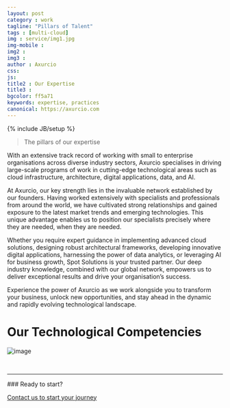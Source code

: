 ```yaml
---
layout: post
category : work
tagline: "Pillars of Talent"
tags : [multi-cloud]
img : service/img1.jpg
img-mobile : 
img2 : 
img3 : 
author : Axurcio
css: 
js: 
title2 : Our Expertise
title3 : 
bgcolor: ff5a71
keywords: expertise, practices
canonical: https://axurcio.com
---
```

{% include JB/setup %}

> The pillars of our expertise

<!--more-->

With an extensive track record of working with small to enterprise organisations across diverse industry sectors, Axurcio specialises in driving large-scale programs of work in cutting-edge technological areas such as cloud infrastructure, architecture, digital applications, data, and AI.​

At Axurcio, our key strength lies in the invaluable network established by our founders. Having worked extensively with specialists and professionals from around the world, we have cultivated strong relationships and gained exposure to the latest market trends and emerging technologies. This unique advantage enables us to position our specialists precisely where they are needed, when they are needed.​

Whether you require expert guidance in implementing advanced cloud solutions, designing robust architectural frameworks, developing innovative digital applications, harnessing the power of data analytics, or leveraging AI for business growth, Spot Solutions is your trusted partner. Our deep industry knowledge, combined with our global network, empowers us to deliver exceptional results and drive your organisation’s success.​

Experience the power of Axurcio as we work alongside you to transform your business, unlock new opportunities, and stay ahead in the dynamic and rapidly evolving technological landscape.​

# Our Technological Competencies

![image](https://github.com/Axurcio/axurcio.github.io/assets/662868/03944ecd-1619-4ea9-b4ac-c023020d9b77)

<br />
<hr />
### Ready to start?  

[Contact us to start your journey](/contact)